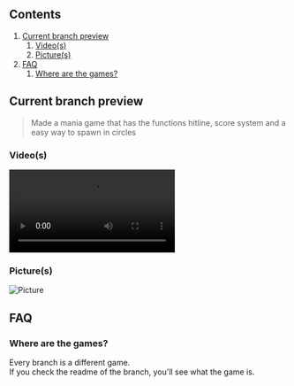 ## Contents

1. [Current branch preview](#current-branch-preview)
   1. [Video(s)](#videos)
   2. [Picture(s)](#pictures)
2. [FAQ](#faq)
   1. [Where are the games?](#where-are-the-games)

## Current branch preview

> Made a mania game that has the functions hitline, score system and a easy way to spawn in circles

### Video(s)

![Video](assets/gameplay_ripoff_mania.mp4)

### Picture(s)

![Picture]()

## FAQ

### Where are the games?

Every branch is a different game.
<br> If you check the readme of the branch, you'll see what the game is.
